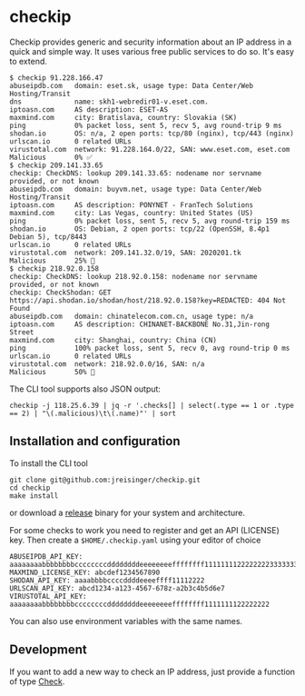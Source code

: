 # checkip

Checkip provides generic and security information about an IP address in a
quick and simple way. It uses various free public services to do so. It's easy
to extend.

```
$ checkip 91.228.166.47
abuseipdb.com   domain: eset.sk, usage type: Data Center/Web Hosting/Transit
dns             name: skh1-webredir01-v.eset.com.
iptoasn.com     AS description: ESET-AS
maxmind.com     city: Bratislava, country: Slovakia (SK)
ping            0% packet loss, sent 5, recv 5, avg round-trip 9 ms
shodan.io       OS: n/a, 2 open ports: tcp/80 (nginx), tcp/443 (nginx)
urlscan.io      0 related URLs
virustotal.com  network: 91.228.164.0/22, SAN: www.eset.com, eset.com
Malicious       0% ✅
$ checkip 209.141.33.65
checkip: CheckDNS: lookup 209.141.33.65: nodename nor servname provided, or not known
abuseipdb.com   domain: buyvm.net, usage type: Data Center/Web Hosting/Transit
iptoasn.com     AS description: PONYNET - FranTech Solutions
maxmind.com     city: Las Vegas, country: United States (US)
ping            0% packet loss, sent 5, recv 5, avg round-trip 159 ms
shodan.io       OS: Debian, 2 open ports: tcp/22 (OpenSSH, 8.4p1 Debian 5), tcp/8443
urlscan.io      0 related URLs
virustotal.com  network: 209.141.32.0/19, SAN: 2020201.tk
Malicious       25% 🤏
$ checkip 218.92.0.158
checkip: CheckDNS: lookup 218.92.0.158: nodename nor servname provided, or not known
checkip: CheckShodan: GET https://api.shodan.io/shodan/host/218.92.0.158?key=REDACTED: 404 Not Found
abuseipdb.com   domain: chinatelecom.com.cn, usage type: n/a
iptoasn.com     AS description: CHINANET-BACKBONE No.31,Jin-rong Street
maxmind.com     city: Shanghai, country: China (CN)
ping            100% packet loss, sent 5, recv 0, avg round-trip 0 ms
urlscan.io      0 related URLs
virustotal.com  network: 218.92.0.0/16, SAN: n/a
Malicious       50% 🚫
```

The CLI tool supports also JSON output:

```
checkip -j 118.25.6.39 | jq -r '.checks[] | select(.type == 1 or .type == 2) | "\(.malicious)\t\(.name)"' | sort
```

## Installation and configuration

To install the CLI tool

```
git clone git@github.com:jreisinger/checkip.git
cd checkip
make install
```

or download a [release](https://github.com/jreisinger/checkip/releases)
binary for your system and architecture.

For some checks to work you need to register and get an API (LICENSE) key.
Then create a `$HOME/.checkip.yaml` using your editor of choice

```
ABUSEIPDB_API_KEY: aaaaaaaabbbbbbbbccccccccddddddddeeeeeeeeffffffff11111111222222223333333344444444
MAXMIND_LICENSE_KEY: abcdef1234567890
SHODAN_API_KEY: aaaabbbbccccddddeeeeffff11112222
URLSCAN_API_KEY: abcd1234-a123-4567-678z-a2b3c4b5d6e7
VIRUSTOTAL_API_KEY: aaaaaaaabbbbbbbbccccccccddddddddeeeeeeeeffffffff1111111122222222
```

You can also use environment variables with the same names.

## Development

If you want to add a new way to check an IP address, just provide a function
of type [Check](https://pkg.go.dev/github.com/jreisinger/checkip/check#Check).

